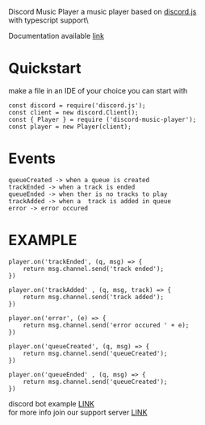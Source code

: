 
Discord Music Player
a music player based on [discord.js](https://discord.js.org/#/)\
with typescript support\

Documentation available [link](https://discord-youtube-player.github.io/)


# Quickstart

make a file in an IDE of your choice
you can start with
```
const discord = require('discord.js');
const client = new discord.Client();
const { Player } = require ('discord-music-player');
const player = new Player(client);
```

# Events 
```
queueCreated -> when a queue is created
trackEnded -> when a track is ended
queueEnded -> when ther is no tracks to play 
trackAdded -> when a  track is added in queue
error -> error occured
```

# EXAMPLE
```
player.on('trackEnded', (q, msg) => {
    return msg.channel.send('track ended');
})

player.on('trackAdded' , (q, msg, track) => {
    return msg.channel.send('track added');
})

player.on('error', (e) => {
    return msg.channel.send('error occured ' + e);
})

player.on('queueCreated', (q, msg) => {
    return msg.channel.send('queueCreated');
})

player.on('queueEnded' , (q, msg) => {
    return msg.channel.send('queueCreated');
})

```

discord bot example [LINK](https://github.com/notadevps/discord-youtube-player/tree/main/example)\
for more info join our support server  [LINK](https://discord.gg/mwAXpMD)